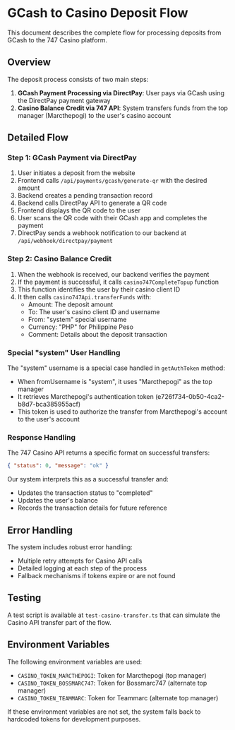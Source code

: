 # GCash to Casino Deposit Flow

This document describes the complete flow for processing deposits from GCash to the 747 Casino platform.

## Overview

The deposit process consists of two main steps:
1. **GCash Payment Processing via DirectPay**: User pays via GCash using the DirectPay payment gateway
2. **Casino Balance Credit via 747 API**: System transfers funds from the top manager (Marcthepogi) to the user's casino account

## Detailed Flow

### Step 1: GCash Payment via DirectPay

1. User initiates a deposit from the website
2. Frontend calls `/api/payments/gcash/generate-qr` with the desired amount
3. Backend creates a pending transaction record
4. Backend calls DirectPay API to generate a QR code
5. Frontend displays the QR code to the user
6. User scans the QR code with their GCash app and completes the payment
7. DirectPay sends a webhook notification to our backend at `/api/webhook/directpay/payment`

### Step 2: Casino Balance Credit

1. When the webhook is received, our backend verifies the payment
2. If the payment is successful, it calls `casino747CompleteTopup` function
3. This function identifies the user by their casino client ID
4. It then calls `casino747Api.transferFunds` with:
   - Amount: The deposit amount
   - To: The user's casino client ID and username
   - From: "system" special username
   - Currency: "PHP" for Philippine Peso
   - Comment: Details about the deposit transaction

### Special "system" User Handling

The "system" username is a special case handled in `getAuthToken` method:
- When fromUsername is "system", it uses "Marcthepogi" as the top manager
- It retrieves Marcthepogi's authentication token (e726f734-0b50-4ca2-b8d7-bca385955acf)
- This token is used to authorize the transfer from Marcthepogi's account to the user's account

### Response Handling

The 747 Casino API returns a specific format on successful transfers:
```json
{ "status": 0, "message": "ok" }
```

Our system interprets this as a successful transfer and:
- Updates the transaction status to "completed"
- Updates the user's balance
- Records the transaction details for future reference

## Error Handling

The system includes robust error handling:
- Multiple retry attempts for Casino API calls
- Detailed logging at each step of the process
- Fallback mechanisms if tokens expire or are not found

## Testing

A test script is available at `test-casino-transfer.ts` that can simulate the Casino API transfer part of the flow.

## Environment Variables

The following environment variables are used:
- `CASINO_TOKEN_MARCTHEPOGI`: Token for Marcthepogi (top manager)
- `CASINO_TOKEN_BOSSMARC747`: Token for Bossmarc747 (alternate top manager)
- `CASINO_TOKEN_TEAMMARC`: Token for Teammarc (alternate top manager)

If these environment variables are not set, the system falls back to hardcoded tokens for development purposes.